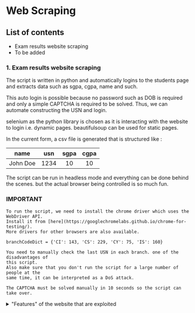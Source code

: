 # Web Scraping
## List of contents
+ Exam results website scraping
+ To be added

### 1. Exam results website scraping
The script is written in python and automatically logins to the students page and 
extracts data such as sgpa, cgpa, name and such.

This auto login is possible because no password such as DOB is required and only
a simple CAPTCHA is required to be solved.
Thus, we can automate constructing the USN and login.

selenium as the python library is chosen as it is interacting with the website to 
login i.e. dynamic pages. beautifulsoup can be used for static pages.

In the current form, a csv file is generated that is structured like : 

|   name   | usn  | sgpa | cgpa | 
|:--------:|:----:|:----:|:----:|
| John Doe | 1234 |  10  |  10  |

The script can be run in headless mode and everything can be done behind the scenes.
but the actual browser being controlled is so much fun.

### IMPORTANT

```
To run the script, we need to install the chrome driver which uses the WebDriver API.
Install it from [here](https://googlechromelabs.github.io/chrome-for-testing/).
More drivers for other browsers are also available.
```
```
branchCodeDict = {'CI': 143, 'CS': 229, 'CY': 75, 'IS': 160}

You need to manually check the last USN in each branch. one of the disadvantages of 
this script.
Also make sure that you don't run the script for a large number of people at the 
same time, it can be interpreted as a DoS attack.
```
```
The CAPTCHA must be solved manually in 10 seconds so the script can take over.
```
<details>
<summary> "Features" of the website that are exploited </summary>
  
* The CAPTCHA isn't reloaded after we return back to the login page.
thus, solving the CAPTCHA is needed only once.
* No password like DOB is needed to access the results.

</details>
